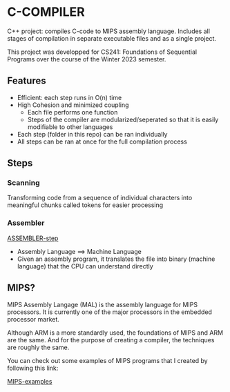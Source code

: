 # C-COMPILER
C++ project: compiles C-code to MIPS assembly language. Includes all stages of compilation in separate executable files and as a single project. 

This project was developped for CS241: Foundations of Sequential Programs over the course of the Winter 2023 semester. 

## Features 
* Efficient: each step runs in O(n) time
* High Cohesion and minimized coupling 
  * Each file performs one function
  * Steps of the compiler are modularized/seperated so that it is easily modifiable to other languages
* Each step (folder in this repo) can be ran individually
* All steps can be ran at once for the full compilation process

## Steps
### Scanning
Transforming code from a sequence of individual characters into meaningful chunks called tokens for easier processing
  
  
### Assembler

[ASSEMBLER-step](https://github.com/Romanhudaj11/C-COMPILER/tree/main/ASSEMBLER)

  *  Assembly Language ==> Machine Language
  *  Given an assembly program, it translates the file into binary (machine language) that the CPU can understand directly 

## MIPS?

MIPS Assembly Langage (MAL) is the assembly language for MIPS processors. It is currently one of the major processors in the embedded processor market.

Although ARM is a more standardly used, the foundations of MIPS and ARM are the same. And for the purpose of creating a compiler, the techniques are roughly the same. 

You can check out some examples of MIPS programs that I created by following this link: 

  [MIPS-examples](https://github.com/Romanhudaj11/C-COMPILER/tree/main/MIPS%20examples)
